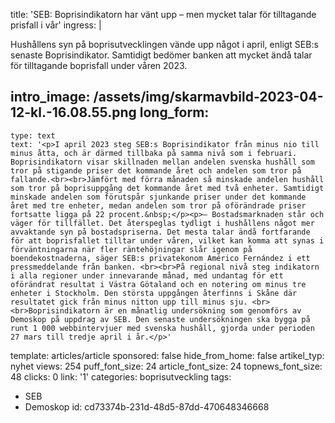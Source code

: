 title: 'SEB: Boprisindikatorn har vänt upp – men mycket talar för tilltagande prisfall i vår'
ingress: |
  <p>Hushållens syn på boprisutvecklingen vände upp något i april, enligt SEB:s senaste Boprisindikator. Samtidigt bedömer banken att mycket ändå talar för tilltagande boprisfall under våren 2023.
  </p>
  
intro_image: /assets/img/skarmavbild-2023-04-12-kl.-16.08.55.png
long_form:
  -
    type: text
    text: '<p>I april 2023 steg SEB:s Boprisindikator från minus nio till minus åtta, och är därmed tillbaka på samma nivå som i februari. Boprisindikatorn visar skillnaden mellan andelen svenska hushåll som tror på stigande priser det kommande året och andelen som tror på fallande.<br><br>Jämfört med förra månaden så minskade andelen hushåll som tror på boprisuppgång det kommande året med två enheter. Samtidigt minskade andelen som förutspår sjunkande priser under det kommande året med tre enheter, medan andelen som tror på oförändrade priser fortsatte ligga på 22 procent.&nbsp;</p><p>– Bostadsmarknaden står och väger för tillfället. Det återspeglas tydligt i hushållens något mer avvaktande syn på bostadspriserna. Det mesta talar ändå fortfarande för att boprisfallet tilltar under våren, vilket kan komma att synas i förväntningarna när fler räntehöjningar slår igenom på boendekostnaderna, säger SEB:s privatekonom Américo Fernández i ett pressmeddelande från banken. <br><br>På regional nivå steg indikatorn i alla regioner under innevarande månad, med undantag för ett oförändrat resultat i Västra Götaland och en notering om minus tre enheter i Stockholm. Den största uppgången återfinns i Skåne där resultatet gick från minus nitton upp till minus sju. <br><br>Boprisindikatorn är en månatlig undersökning som genomförs av Demoskop på uppdrag av SEB. Den senaste undersökningen ska bygga på runt 1 000 webbintervjuer med svenska hushåll, gjorda under perioden 27 mars till tredje april i år.</p>'
template: articles/article
sponsored: false
hide_from_home: false
artikel_typ: nyhet
views: 254
puff_font_size: 24
article_font_size: 24
topnews_font_size: 48
clicks: 0
link: '1'
categories: boprisutveckling
tags:
  - SEB
  - Demoskop
id: cd73374b-231d-48d5-87dd-470648346668
